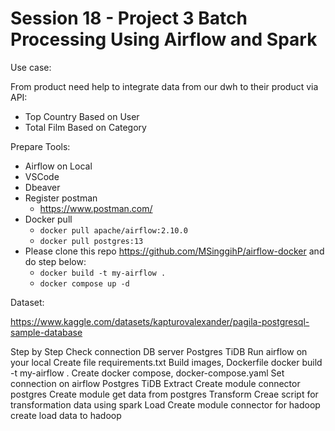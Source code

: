 # Session 18 - Project 3 Batch Processing Using Airflow and Spark

Use case:

From product need help to integrate data from our dwh to their product via API:

- Top Country Based on User
- Total Film Based on Category

Prepare Tools:

- Airflow on Local
- VSCode
- Dbeaver
- Register postman
    - https://www.postman.com/
- Docker pull
    - `docker pull apache/airflow:2.10.0`
    - `docker pull postgres:13`
- Please clone this repo https://github.com/MSinggihP/airflow-docker and do step below:
    - `docker build -t my-airflow .`
    - `docker compose up -d`

Dataset:

https://www.kaggle.com/datasets/kapturovalexander/pagila-postgresql-sample-database

Step by Step
Check connection DB server
Postgres
TiDB
Run airflow on your local
Create file requirements.txt
Build images, Dockerfile
docker build -t my-airflow .
Create docker compose, docker-compose.yaml
Set connection on airflow
Postgres
TiDB
Extract
Create module connector postgres
Create module get data from postgres
Transform
Creae script for transformation data using spark
Load
Create module connector for hadoop
create load data to hadoop
